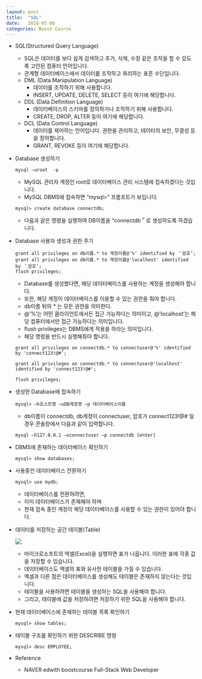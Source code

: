 ```yaml
---
layout: post
title:  "SQL"
date:   2018-05-08
categories: Boost Course
---
```


- SQL(Structured Query Language)

  - SQL은 데이터를 보다 쉽게 검색하고 추가, 삭제, 수정 같은 조작을 할 수 있도록 고안된 컴퓨터 언어입니다.
  - 관계형 데이터베이스에서 데이터를 조작하고 쿼리하는 표준 수단입니다.
  - DML (Data Manipulation Language)
    - 데이터를 조작하기 위해 사용합니다.
    - INSERT, UPDATE, DELETE, SELECT 등이 여기에 해당합니다.
  - DDL (Data Definition Language)
    - 데이터베이스의 스키마를 정의하거나 조작하기 위해 사용합니다.
    - CREATE, DROP, ALTER 등이 여기에 해당합니다.
  - DCL (Data Control Language) 
    - 데이터를 제어하는 언어입니다. 권한을 관리하고, 테이터의 보안, 무결성 등을 정의합니다.
    - GRANT, REVOKE 등이 여기에 해당합니다.

- Database 생성하기

  ```mysql
  mysql –uroot  -p
  ```

  - MySQL 관리자 계정인 root로 데이터베이스 관리 시스템에 접속하겠다는 것입니다.
  - MySQL DBMS에 접속하면 “mysql>” 프롬프트가 보입니다.

  ```mysql
  mysql> create database connectdb;
  ```

  - 다음과 같은 명령을 실행하여 DB이름을 “connectdb＂로 생성하도록 하겠습니다.

- Database 사용자 생성과 권한 주기

  ```mysql
  grant all privileges on db이름.* to 계정이름@'%' identified by ＇암호’;
  grant all privileges on db이름.* to 계정이름@'localhost' identified by ＇암호’;
  flush privileges;
  ```

  - Database를 생성했다면, 해당 데이터베이스를 사용하는 계정을 생성해야 합니다.
  - 또한, 해당 계정이 데이터베이스를 이용할 수 있는 권한을 줘야 합니다.
  - db이름 뒤의 * 는 모든 권한을 의미한다.
  - @’%’는 어떤 클라이언트에서든 접근 가능하다는 의미이고, @’localhost’는 해당 컴퓨터에서만 접근 가능하다는 의미입니다.
  - flush privileges는 DBMS에게 적용을 하라는 의미입니다.
  - 해당 명령을 반드시 실행해줘야 합니다.

  ```mysql
  grant all privileges on connectdb.* to connectuser@'%' identified by 'connect123!@#';
  
  grant all privileges on connectdb.* to connectuser@'localhost' identified by 'connect123!@#';
  
  flush privileges;
  ```

- 생성한 Database에 접속하기

  ```mysql
  mysql> –h호스트명 –uDB계정명 –p 데이터베이스이름
  ```

  - db이름이 connectdb, db계정이 connectuser, 암호가 connect123!@# 일 경우 콘솔창에서 다음과 같이 입력합니다.

  ```
  mysql –h127.0.0.1 –uconnectuser –p connectdb [enter]
  ```

- DBMS에 존재하는 데이터베이스 확인하기

  ```mysql
  mysql> show databases;
  ```

- 사용중인 데이터베이스 전환하기

  ```mysql
  mysql> use mydb;
  ```

  - 데이터베이스를 전환하려면, 
  - 이미 데이터베이스가 존재해야 하며 
  - 현재 접속 중인 계정이 해당 데이터베이스를 사용할 수 있는 권한이 있어야 합니다.

- 데이터를 저장하는 공간 테이블(Table)

  ![](/image/table.png)

  - 마이크로소프트의 엑셀(Excel)을 실행하면 표가 나옵니다. 이러한 표에 각종 값을 저장할 수 있습니다.
  - 데이터베이스도 엑셀의 표와 유사한 테이블을 가질 수 있습니다.
  - 엑셀과 다른 점은 데이터베이스를 생성해도 테이블은 존재하지 않는다는 것입니다.
  - 테이블을 사용하려면 테이블을 생성하는 SQL을 사용해야 합니다.
  - 그리고, 테이블에 값을 저장하려면 저장하기 위한 SQL을 사용해야 합니다.

- 현재 데이터베이스에 존재하는 테이블 목록 확인하기

  ```mysql
  mysql> show tables;
  ```

- 테이블 구조를 확인하기 위한 DESCRIBE 명령

  ```mysql
  mysql> desc EMPLOYEE;
  ```

- Reference

  - NAVER edwith boostcourse Full-Stack Web Developer 
